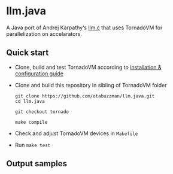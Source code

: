 # llm.java
A Java port of Andrej Karpathy‘s [llm.c](https://github.com/karpathy/llm.c) that uses TornadoVM for parallelization on accelarators.

## Quick start
- Clone, build and test TornadoVM according to [installation & configuration guide](https://tornadovm.readthedocs.io/en/latest/installation.html)

- Clone and build this repository in sibling of TornadoVM folder
  ```
  git clone https://github.com/otabuzzman/llm.java.git
  cd llm.java
  
  git checkout tornado
  
  make compile
  ```

- Check and adjust TornadoVM devices in `Makefile`

- Run `make test`

## Output samples

